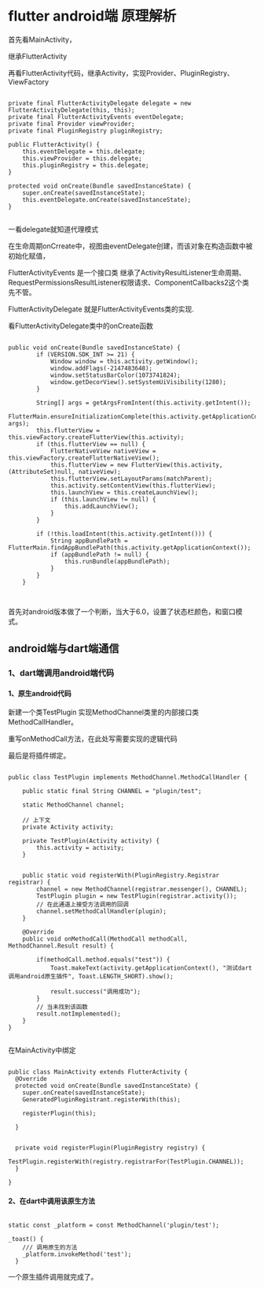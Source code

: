 # flutter android端 原理解析

首先看MainActivity，

继承FlutterActivity

再看FlutterActivity代码，继承Activity，实现Provider、PluginRegistry、ViewFactory

```

private final FlutterActivityDelegate delegate = new FlutterActivityDelegate(this, this);
private final FlutterActivityEvents eventDelegate;
private final Provider viewProvider;
private final PluginRegistry pluginRegistry;

public FlutterActivity() {
    this.eventDelegate = this.delegate;
    this.viewProvider = this.delegate;
    this.pluginRegistry = this.delegate;
}

protected void onCreate(Bundle savedInstanceState) {
    super.onCreate(savedInstanceState);
    this.eventDelegate.onCreate(savedInstanceState);
}


```

一看delegate就知道代理模式

在生命周期onCrreate中，视图由eventDelegate创建，而该对象在构造函数中被初始化赋值，

FlutterActivityEvents 是一个接口类 继承了ActivityResultListener生命周期、RequestPermissionsResultListener权限请求、ComponentCallbacks2这个类先不管。

FlutterActivityDelegate 就是FlutterActivityEvents类的实现.

看FlutterActivityDelegate类中的onCreate函数

```

public void onCreate(Bundle savedInstanceState) {
        if (VERSION.SDK_INT >= 21) {
            Window window = this.activity.getWindow();
            window.addFlags(-2147483648);
            window.setStatusBarColor(1073741824);
            window.getDecorView().setSystemUiVisibility(1280);
        }

        String[] args = getArgsFromIntent(this.activity.getIntent());
        FlutterMain.ensureInitializationComplete(this.activity.getApplicationContext(), args);
        this.flutterView = this.viewFactory.createFlutterView(this.activity);
        if (this.flutterView == null) {
            FlutterNativeView nativeView = this.viewFactory.createFlutterNativeView();
            this.flutterView = new FlutterView(this.activity, (AttributeSet)null, nativeView);
            this.flutterView.setLayoutParams(matchParent);
            this.activity.setContentView(this.flutterView);
            this.launchView = this.createLaunchView();
            if (this.launchView != null) {
                this.addLaunchView();
            }
        }

        if (!this.loadIntent(this.activity.getIntent())) {
            String appBundlePath = FlutterMain.findAppBundlePath(this.activity.getApplicationContext());
            if (appBundlePath != null) {
                this.runBundle(appBundlePath);
            }
        }
    }



```

首先对android版本做了一个判断，当大于6.0，设置了状态栏颜色，和窗口模式。
























## android端与dart端通信

### 1、dart端调用android端代码

#### 1、原生android代码

新建一个类TestPlugin 实现MethodChannel类里的内部接口类MethodCallHandler。

重写onMethodCall方法，在此处写需要实现的逻辑代码

最后是将插件绑定。

```

public class TestPlugin implements MethodChannel.MethodCallHandler {

    public static final String CHANNEL = "plugin/test";

    static MethodChannel channel;

    // 上下文
    private Activity activity;

    private TestPlugin(Activity activity) {
        this.activity = activity;
    }


    public static void registerWith(PluginRegistry.Registrar registrar) {
        channel = new MethodChannel(registrar.messenger(), CHANNEL);
        TestPlugin plugin = new TestPlugin(registrar.activity());
        // 在此通道上接受方法调用的回调
        channel.setMethodCallHandler(plugin);
    }

    @Override
    public void onMethodCall(MethodCall methodCall, MethodChannel.Result result) {

        if(methodCall.method.equals("test")) {
            Toast.makeText(activity.getApplicationContext(), "测试dart调用android原生插件", Toast.LENGTH_SHORT).show();

            result.success("调用成功");
        }
        // 当未找到该函数
        result.notImplemented();
    }
}


```

在MainActivity中绑定

```

public class MainActivity extends FlutterActivity {
  @Override
  protected void onCreate(Bundle savedInstanceState) {
    super.onCreate(savedInstanceState);
    GeneratedPluginRegistrant.registerWith(this);

    registerPlugin(this);

  }


  private void registerPlugin(PluginRegistry registry) {
    TestPlugin.registerWith(registry.registrarFor(TestPlugin.CHANNEL));
  }

}

```

#### 2、在dart中调用该原生方法

```

static const _platform = const MethodChannel('plugin/test');

_toast() {
    /// 调用原生的方法
    _platform.invokeMethod('test');
  }

```

一个原生插件调用就完成了。



